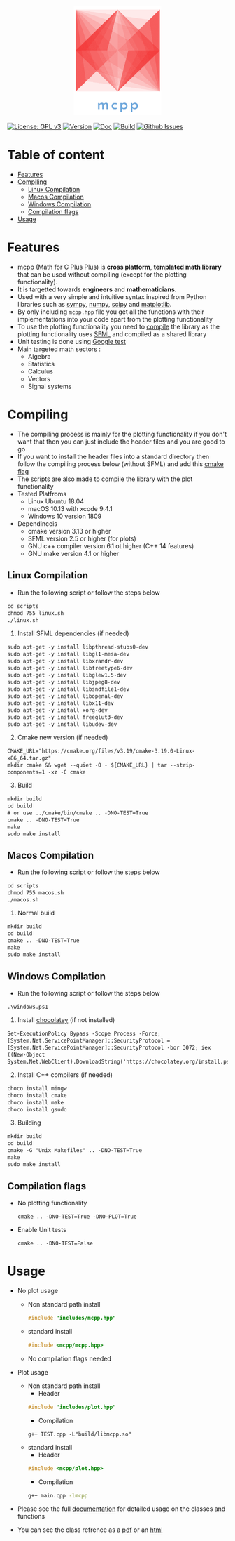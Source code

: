 <p align="center">
  <img width="200" height="250" src="mcpp.png">
</p>

<a href="https://www.gnu.org/licenses/gpl-3.0" target="_blank">![License: GPL v3](https://img.shields.io/badge/license-GPLv3-blue)</a>
<a href="https://github.com/harith-alsafi/mcpp/releases" target="_blank">![Version](https://img.shields.io/badge/version-1.0-blue)</a>
<a href="https://harith-alsafi.github.io/mcpp-doc/" target="_blank">![Doc](https://img.shields.io/badge/doc-mkdocs-blue)</a>
<a href="https://travis-ci.org/github/harith-alsafi/mcpp/builds" target="_blank">![Build](https://travis-ci.org/harith-alsafi/mcpp.svg?branch=main)</a>
<a href="https://github.com/harith-alsafi/mcpp/issues" target="_blank">![Github Issues](https://img.shields.io/badge/issues-0%20open-yellow)</a>

# Table of content 
- [Features](#features)
- [Compiling](#compiling)
  * [Linux Compilation](#linux-compilation)
  * [Macos Compilation](#macos-compilation)
  * [Windows Compilation](#windows-compilation)
  * [Compilation flags](#compilation-flags)
- [Usage](#usage)
# Features
* mcpp (Math for C Plus Plus) is **cross platform**,  **templated math library** that can be used without compiling (except for the plotting functionality). 
* It is targetted towards **engineers** and **mathematicians**.
* Used with a very simple and intuitive syntax inspired from Python libraries such as [sympy](https://www.sympy.org/en/index.html), [numpy](https://numpy.org/), [scipy](https://www.scipy.org/) and [matplotlib](https://matplotlib.org/).
* By only including ``mcpp.hpp`` file you get all the functions with their implementations into your code apart from the plotting functionality
* To use the plotting functionality you need to [compile](#compiling) the library as the plotting functionality uses [SFML](https://www.sfml-dev.org/index.php) and compiled as a shared library
* Unit testing is done using [Google test](https://github.com/google/googletest)
* Main targeted math sectors  :
    * Algebra 
    * Statistics 
    * Calculus 
    * Vectors 
    * Signal systems 

# Compiling 
* The compiling process is mainly for the plotting functionality if you don't want that then you can just include the header files and you are good to go
* If you want to install the header files into a standard directory then follow the compiling process below (without SFML) and add this [cmake flag](#compilation-flags)
* The scripts are also made to compile the library with the plot functionality 
* Tested Platfroms 
    * Linux Ubuntu 18.04
    * macOS 10.13 with xcode 9.4.1
    * Windows 10 version 1809
* Dependinceis 
    * cmake version 3.13 or higher
    * SFML version 2.5 or higher (for plots)
    * GNU c++ compiler version 6.1 ot higher (C++ 14 features)
    * GNU make version 4.1 or higher

## Linux Compilation

* Run the following script or follow the steps below
```
cd scripts
chmod 755 linux.sh
./linux.sh
```
1) Install SFML dependencies (if needed)
```
sudo apt-get -y install libpthread-stubs0-dev
sudo apt-get -y install libgl1-mesa-dev
sudo apt-get -y install libxrandr-dev
sudo apt-get -y install libfreetype6-dev
sudo apt-get -y install libglew1.5-dev
sudo apt-get -y install libjpeg8-dev
sudo apt-get -y install libsndfile1-dev
sudo apt-get -y install libopenal-dev
sudo apt-get -y install libx11-dev
sudo apt-get -y install xorg-dev
sudo apt-get -y install freeglut3-dev
sudo apt-get -y install libudev-dev
```
2) Cmake new version (if needed)
```
CMAKE_URL="https://cmake.org/files/v3.19/cmake-3.19.0-Linux-x86_64.tar.gz"
mkdir cmake && wget --quiet -O - ${CMAKE_URL} | tar --strip-components=1 -xz -C cmake 
```
3) Build 
```
mkdir build
cd build
# or use ../cmake/bin/cmake .. -DNO-TEST=True 
cmake .. -DNO-TEST=True
make
sudo make install
```
## Macos Compilation
* Run the following script or follow the steps below
```
cd scripts
chmod 755 macos.sh
./macos.sh
```
1) Normal build 
```
mkdir build
cd build
cmake .. -DNO-TEST=True  
make
sudo make install
```
## Windows Compilation
* Run the following script or follow the steps below
```
.\windows.ps1
```
1) Install [chocolatey](https://chocolatey.org/install) (if not installed)
```
Set-ExecutionPolicy Bypass -Scope Process -Force; [System.Net.ServicePointManager]::SecurityProtocol = [System.Net.ServicePointManager]::SecurityProtocol -bor 3072; iex ((New-Object System.Net.WebClient).DownloadString('https://chocolatey.org/install.ps1'))
```
2) Install C++ compilers (if needed)
```
choco install mingw
choco install cmake
choco install make
choco install gsudo
```
3) Building 
```
mkdir build
cd build
cmake -G "Unix Makefiles" .. -DNO-TEST=True
make 
sudo make install
```

## Compilation flags 
* No plotting functionality 
    ```
    cmake .. -DNO-TEST=True -DNO-PLOT=True
    ```
* Enable Unit tests
    ```
    cmake .. -DNO-TEST=False
    ``` 

# Usage 
* No plot usage
    * Non standard path install
        ```cpp
        #include "includes/mcpp.hpp"
        ```  
    * standard install 
        ```cpp
        #include <mcpp/mcpp.hpp>
        ```  
    * No compilation flags needed 
* Plot usage 
    * Non standard path install
        * Header 
        ```cpp
        #include "includes/plot.hpp"
        ```  
        * Compilation 
        ```
        g++ TEST.cpp -L"build/libmcpp.so"
        ```
    * standard install 
        * Header
        ```cpp
        #include <mcpp/plot.hpp>
        ```  
        * Compilation 
        ```bash
        g++ main.cpp -lmcpp
        ```



* Please see the full [documentation](https://harith-alsafi.github.io/mcpp-doc/) for detailed usage on the classes and functions 
* You can see the class refrence as a [pdf](doc/latex/refman.pdf) or an [html](doc/html/index.html)
 
